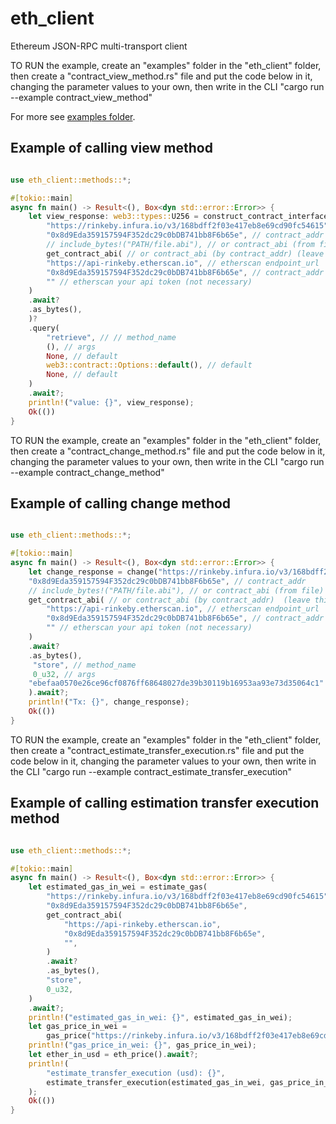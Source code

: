 # eth_client

Ethereum JSON-RPC multi-transport client

[docs-rs-url]: https://docs.rs/web3

TO RUN the example, create an "examples" folder in the "eth_client" folder, then create a "contract_view_method.rs" file and put the code below in it, changing the parameter values to your own, then write in the CLI "cargo run --example contract_view_method"

For more see [examples folder](./examples).

## Example of calling view method

```rust

use eth_client::methods::*;

#[tokio::main]
async fn main() -> Result<(), Box<dyn std::error::Error>> {
    let view_response: web3::types::U256 = construct_contract_interface(
        "https://rinkeby.infura.io/v3/168bdff2f03e417eb8e69cd90fc54615", // endpoint_url
        "0x8d9Eda359157594F352dc29c0bDB741bb8F6b65e", // contract_addr
        // include_bytes!("PATH/file.abi"), // or contract_abi (from file) (leave this line or)
        get_contract_abi( // or contract_abi (by contract_addr) (leave this line)
        "https://api-rinkeby.etherscan.io", // etherscan endpoint_url
        "0x8d9Eda359157594F352dc29c0bDB741bb8F6b65e", // contract_addr
        "" // etherscan your api token (not necessary)
    )
    .await?
    .as_bytes(),
    )?
    .query(
        "retrieve", // // method_name
        (), // args
        None, // default
        web3::contract::Options::default(), // default
        None, // default
    )
    .await?;
    println!("value: {}", view_response);
    Ok(())
}

```

TO RUN the example, create an "examples" folder in the "eth_client" folder, then create a "contract_change_method.rs" file and put the code below in it, changing the parameter values to your own, then write in the CLI "cargo run --example contract_change_method"

## Example of calling change method

```rust

use eth_client::methods::*;

#[tokio::main]
async fn main() -> Result<(), Box<dyn std::error::Error>> {
    let change_response = change("https://rinkeby.infura.io/v3/168bdff2f03e417eb8e69cd90fc54615", // infura endpoint_url
    "0x8d9Eda359157594F352dc29c0bDB741bb8F6b65e", // contract_addr
    // include_bytes!("PATH/file.abi"), // or contract_abi (from file) (leave this line or)
    get_contract_abi( // or contract_abi (by contract_addr)  (leave this line)
        "https://api-rinkeby.etherscan.io", // etherscan endpoint_url
        "0x8d9Eda359157594F352dc29c0bDB741bb8F6b65e", // contract_addr
        "" // etherscan your api token (not necessary)
    )
    .await?
    .as_bytes(),
     "store", // method_name
     0_u32, // args
    "ebefaa0570e26ce96cf0876ff68648027de39b30119b16953aa93e73d35064c1" // private_key
    ).await?; 
    println!("Tx: {}", change_response);
    Ok(())
}

```

TO RUN the example, create an "examples" folder in the "eth_client" folder, then create a "contract_estimate_transfer_execution.rs" file and put the code below in it, changing the parameter values to your own, then write in the CLI "cargo run --example contract_estimate_transfer_execution"

## Example of calling estimation transfer execution method

```rust

use eth_client::methods::*;

#[tokio::main]
async fn main() -> Result<(), Box<dyn std::error::Error>> {
    let estimated_gas_in_wei = estimate_gas(
        "https://rinkeby.infura.io/v3/168bdff2f03e417eb8e69cd90fc54615",
        "0x8d9Eda359157594F352dc29c0bDB741bb8F6b65e",
        get_contract_abi(
            "https://api-rinkeby.etherscan.io",
            "0x8d9Eda359157594F352dc29c0bDB741bb8F6b65e",
            "",
        )
        .await?
        .as_bytes(),
        "store",
        0_u32,
    )
    .await?;
    println!("estimated_gas_in_wei: {}", estimated_gas_in_wei);
    let gas_price_in_wei =
        gas_price("https://rinkeby.infura.io/v3/168bdff2f03e417eb8e69cd90fc54615").await?;
    println!("gas_price_in_wei: {}", gas_price_in_wei);
    let ether_in_usd = eth_price().await?;
    println!(
        "estimate_transfer_execution (usd): {}",
        estimate_transfer_execution(estimated_gas_in_wei, gas_price_in_wei, ether_in_usd)
    );
    Ok(())
}

```
